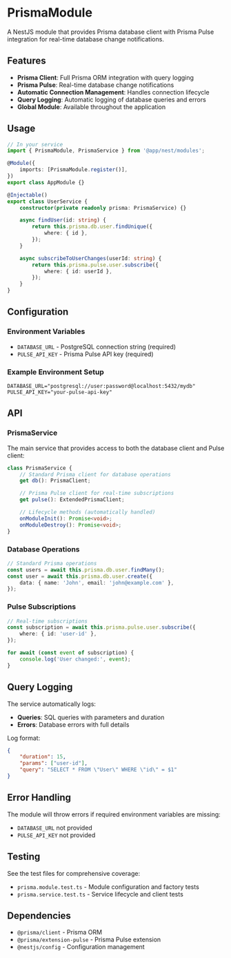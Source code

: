 # PrismaModule

A NestJS module that provides Prisma database client with Prisma Pulse integration for real-time database change notifications.

## Features

- **Prisma Client**: Full Prisma ORM integration with query logging
- **Prisma Pulse**: Real-time database change notifications
- **Automatic Connection Management**: Handles connection lifecycle
- **Query Logging**: Automatic logging of database queries and errors
- **Global Module**: Available throughout the application

## Usage

```typescript
// In your service
import { PrismaModule, PrismaService } from '@app/nest/modules';

@Module({
	imports: [PrismaModule.register()],
})
export class AppModule {}

@Injectable()
export class UserService {
	constructor(private readonly prisma: PrismaService) {}

	async findUser(id: string) {
		return this.prisma.db.user.findUnique({
			where: { id },
		});
	}

	async subscribeToUserChanges(userId: string) {
		return this.prisma.pulse.user.subscribe({
			where: { id: userId },
		});
	}
}
```

## Configuration

### Environment Variables

- `DATABASE_URL` - PostgreSQL connection string (required)
- `PULSE_API_KEY` - Prisma Pulse API key (required)

### Example Environment Setup

```env
DATABASE_URL="postgresql://user:password@localhost:5432/mydb"
PULSE_API_KEY="your-pulse-api-key"
```

## API

### PrismaService

The main service that provides access to both the database client and Pulse client:

```typescript
class PrismaService {
	// Standard Prisma client for database operations
	get db(): PrismaClient;

	// Prisma Pulse client for real-time subscriptions
	get pulse(): ExtendedPrismaClient;

	// Lifecycle methods (automatically handled)
	onModuleInit(): Promise<void>;
	onModuleDestroy(): Promise<void>;
}
```

### Database Operations

```typescript
// Standard Prisma operations
const users = await this.prisma.db.user.findMany();
const user = await this.prisma.db.user.create({
	data: { name: 'John', email: 'john@example.com' },
});
```

### Pulse Subscriptions

```typescript
// Real-time subscriptions
const subscription = await this.prisma.pulse.user.subscribe({
	where: { id: 'user-id' },
});

for await (const event of subscription) {
	console.log('User changed:', event);
}
```

## Query Logging

The service automatically logs:

- **Queries**: SQL queries with parameters and duration
- **Errors**: Database errors with full details

Log format:

```json
{
	"duration": 15,
	"params": ["user-id"],
	"query": "SELECT * FROM \"User\" WHERE \"id\" = $1"
}
```

## Error Handling

The module will throw errors if required environment variables are missing:

- `DATABASE_URL` not provided
- `PULSE_API_KEY` not provided

## Testing

See the test files for comprehensive coverage:

- `prisma.module.test.ts` - Module configuration and factory tests
- `prisma.service.test.ts` - Service lifecycle and client tests

## Dependencies

- `@prisma/client` - Prisma ORM
- `@prisma/extension-pulse` - Prisma Pulse extension
- `@nestjs/config` - Configuration management
